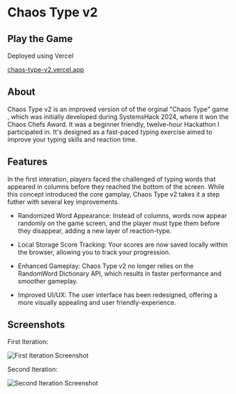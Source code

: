 # Chaos Type v2

## Play the Game

Deployed using Vercel

[chaos-type-v2.vercel.app](https://chaos-type-v2.vercel.app/)

## About

Chaos Type v2 is an improved version of of the orginal "Chaos Type" game , which was initially developed during SystemsHack 2024, where it won the Chaos Chefs Award. It was a beginner friendly, twelve-hour Hackathon I participated in. It's designed as a fast-paced typing exercise aimed to improve your typing skills and reaction time.

## Features

In the first interation, players faced the challenged of typing words that appeared in columns before they reached the bottom of the screen. While this concept introduced the core gamplay, Chaos Type v2 takes it a step futher with several key improvements.

- Randomized Word Appearance:
Instead of columns, words now appear randomly on the game screen, and the player must type them before they disappear, adding a new layer of reaction-type.
  
- Local Storage Score Tracking:
Your scores are now saved locally within the browser, allowing you to track your      progression.
  
- Enhanced Gameplay:
Chaos Type v2 no longer relies on the RandomWord Dictionary API, which results in           faster performance and smoother gameplay.
  
- Improved UI/UX:
The user interface has been redesigned, offering a more visually appealing and user friendly-experience.

## Screenshots

First Iteration:

![First Iteration Screenshot](https://github.com/user-attachments/assets/23a29af0-79a5-48a0-8990-0eb80110f417)

Second Iteration:

![Second Iteration Screenshot](https://github.com/user-attachments/assets/b0c0e221-9f79-4f36-aa92-457da56432a4)
